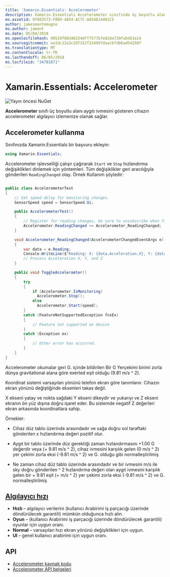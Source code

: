 ```yaml
---
title: 'Xamarin.Essentials: Accelerometer'
description: Xamarin.Essentials Accelerometer sınıfında üç boyutlu alanı aygıtı ivmesini gösterir ve cihazın accelerometer algılayıcı izlemenize izin verir.
ms.assetid: 97883573-F0D9-4854-AC7C-A654814401C5
author: jamesmontemagno
ms.author: jamont
ms.date: 05/04/2018
ms.openlocfilehash: 99529f08348254dff7577b7e82da739fabd63a14
ms.sourcegitcommit: ea1dc12a3c2d7322f234997daacbfdb6ad542507
ms.translationtype: MT
ms.contentlocale: tr-TR
ms.lasthandoff: 06/05/2018
ms.locfileid: "34781871"
---
```

# <a name="xamarinessentials-accelerometer"></a>Xamarin.Essentials: Accelerometer

![Yayın öncesi NuGet](~/media/shared/pre-release.png)

**Accelerometer** sınıfı üç boyutlu alanı aygıtı ivmesini gösteren cihazın accelerometer algılayıcı izlemenize olanak sağlar.

## <a name="using-accelerometer"></a>Accelerometer kullanma

Sınıfınızda Xamarin.Essentials bir başvuru ekleyin:

```csharp
using Xamarin.Essentials;
```

Accelerometer işlevselliği çalışır çağırarak `Start` ve `Stop` hızlandırma değişiklikleri dinlemek için yöntemleri. Tüm değişiklikler geri aracılığıyla gönderilen `ReadingChanged` olay. Örnek Kullanım şöyledir:

```csharp

public class AccelerometerTest
{
    // Set speed delay for monitoring changes.
    SensorSpeed speed = SensorSpeed.Ui;

    public AccelerometerTest()
    {
        // Register for reading changes, be sure to unsubscribe when finished
        Accelerometer.ReadingChanged += Accelerometer_ReadingChanged;
    }

    void Accelerometer_ReadingChanged(AccelerometerChangedEventArgs e)
    {
        var data = e.Reading;
        Console.WriteLine($"Reading: X: {data.Acceleration.X}, Y: {data.Acceleration.Y}, Z: {data.Acceleration.Z}");
        // Process Acceleration X, Y, and Z
    }

    public void ToggleAcceleromter()
    {
        try
        {
            if (Accelerometer.IsMonitoring)
              Accelerometer.Stop();
            else
              Accelerometer.Start(speed);
        }
        catch (FeatureNotSupportedException fnsEx)
        {
            // Feature not supported on device
        }
        catch (Exception ex)
        {
            // Other error has occurred.
        }
    }
}
```

Accelerometer okumalar geri G. içinde bildirilen Bir G Yerçekimi birimi zorla dünya gravitational alana göre exerted eşit olduğu (9.81 m/s ^ 2).

Koordinat sistemi varsayılan yönünü telefon ekran göre tanımlanır. Cihazın ekran yönünü değiştiğinde eksenleri takas değil.

X ekseni yatay ve nokta sağdaki Y ekseni dikeydir ve yukarıyı ve Z ekseni ekranın ön yüz dışına doğru işaret eder. Bu sistemde negatif Z değerleri ekran arkasında koordinatlara sahip.

Örnekler:

* Cihaz düz tablo üzerinde arasındadır ve sağa doğru sol taraftaki gönderilen x hızlandırma değeri pozitif olur.

* Aygıt bir tablo üzerinde düz gerektiği zaman hızlandırmasını +1.00 G değerdir veya (+ 9.81 m/s ^ 2), cihaz ivmesini karşılık gelen (0 m/s ^ 2) yer çekimi zorla eksi (-9.81 m/s ^ 2) ve G. olduğu gibi normalleştirilmiş

* Ne zaman cihaz düz tablo üzerinde arasındadır ve bir ivmesini m/s ile sky doğru gönderilen ^ 2 hızlandırma değeri olan aygıt ivmesini karşılık gelen bir + 9.81 eşit (+ m/s ^ 2) yer çekimi zorla eksi (-9.81 m/s ^ 2) ve G. normalleştirilmiş 

## <a name="sensor-speedxrefxamarinessentialssensorspeed"></a>[Algılayıcı hızı](xref:Xamarin.Essentials.SensorSpeed)

- **Hızlı** – algılayıcı verilerini (kullanıcı Arabirimi iş parçacığı üzerinde döndürülecek garantili) mümkün olduğunca hızlı alın.
- **Oyun** – (kullanıcı Arabirimi iş parçacığı üzerinde döndürülecek garantili) oyunlar için uygun oranı.
- **Normal** – varsayılan hızı ekran yönünü değişiklikleri için uygun.
- **UI** – genel kullanıcı arabirimi için uygun oranı.

## <a name="api"></a>API

- [Accelerometer kaynak kodu](https://github.com/xamarin/Essentials/tree/master/Xamarin.Essentials/Accelerometer)
- [Accelerometer API belgeleri](xref:Xamarin.Essentials.Accelerometer)
